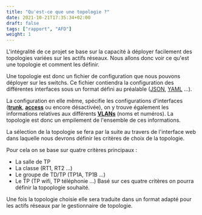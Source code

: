 ```yaml
---
title: "Qu'est-ce que une topologie ?"
date: 2021-10-21T17:35:34+02:00
draft: false
tags: ["rapport", "AFD"]
weight: 1
---
```


L'intégralité de  ce projet se base sur la capacité à déployer facilement des topologies variées sur les actifs réseaux. Nous allons donc voir ce qu'est une topologie et comment les définir.

Une topologie est donc un fichier de configuration que nous pouvons déployer sur les switchs. Ce fichier contiendra la configuration des différentes interfaces sous un format défini au préalable ([JSON](../../../word_index/#json "extension de structure de fichier"), [YAML](../../../word_index/#yaml "extension de structure de fichier") ...).

La configuration en elle même, spécifie les configurations d'interfaces (**[trunk](../../../word_index/#trunk "mode de communication de port cisco" )**, **[access](../../../word_index/#access "mode de communication de port cisco")** ou encore désactivée), on y trouve également les informations relatives aux différents **[VLANs](../../../word_index/#vlan "Pont virtuel entre deux réseaux physiquement distants")** (noms et numéros).
La topologie est donc un empilement de l'ensemble de ces informations.

La sélection de la topologie se fera par la suite au travers de l'interface web dans laquelle nous devrons définir les critères de choix de la topologie.

Pour cela on se base sur quatre critères principaux :
- La salle de TP
- La classe (RT1, RT2 ...)
- Le groupe de TD/TP (TP1A, TP1B ...)
- Le TP (TP wifi, TP téléphonie ...)
Basé sur ces quatre critères on pourra définir la topoplogie souhaité.

Une fois la topologie choisie elle sera traduite dans un format adapté pour les actifs réseaux par le gestionnaire de topologie.
